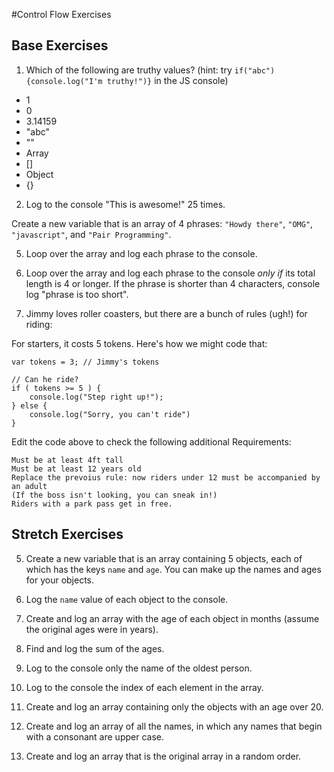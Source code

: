 #Control Flow Exercises

## Base Exercises

1. Which of the following are truthy values? (hint: try `if("abc"){console.log("I'm truthy!")}` in the JS console)
  * 1
  * 0 
  * 3.14159
  * "abc"
  * ""
  * Array 
  * []
  * Object
  * {}

2. Log to the console "This is awesome!" 25 times.

Create a new variable that is an array of 4 phrases: `"Howdy there"`, `"OMG"`, `"javascript"`, and `"Pair Programming"`.

5. Loop over the array and log each phrase to the console.

6. Loop over the array and log each phrase to the console *only if* its total length is 4 or longer. If the phrase is shorter than 4 characters, console log "phrase is too short".


1. Jimmy loves roller coasters, but there are a bunch of rules (ugh!) for riding:

For starters, it costs 5 tokens. Here's how we might code that:

```
var tokens = 3; // Jimmy's tokens

// Can he ride?
if ( tokens >= 5 ) {
    console.log("Step right up!");
} else {
    console.log("Sorry, you can't ride")
}
```
Edit the code above to check the following additional Requirements:

    Must be at least 4ft tall
    Must be at least 12 years old
    Replace the prevoius rule: now riders under 12 must be accompanied by an adult
    (If the boss isn't looking, you can sneak in!)
    Riders with a park pass get in free.


## Stretch Exercises

5. Create a new variable that is an array containing 5 objects, each of which has the keys `name` and `age`. You can make up the names and ages for your objects.

6. Log the `name` value of each object to the console.

7. Create and log an array with the age of each object in months (assume the original ages were in years).

9. Find and log the sum of the ages.

8. Log to the console only the name of the oldest person.

9. Log to the console the index of each element in the array.

10. Create and log an array containing only the objects with an age over 20.

11. Create and log an array of all the names, in which any names that begin with a consonant are upper case.

12. Create and log an array that is the original array in a random order.

